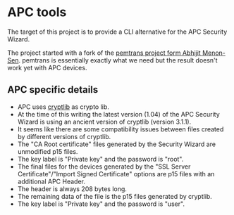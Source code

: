 
APC tools
============

The target of this project is to provide a CLI alternative for the APC Security Wizard.

The project started with a fork of the [pemtrans project form Abhijit Menon-Sen](https://github.com/amenonsen/pemtrans).
pemtrans is essentially exactly what we need but the result doesn't work yet with APC devices.

## APC specific details
* APC uses [cryptlib](http://www.cryptlib.com/) as crypto lib.
* At the time of this writing the latest version (1.04) of the APC Security Wizard is using an ancient version of cryptlib (version 3.1.1).
 * It seems like there are some compatibility issues between files created by different versions of cryptlib.
* The "CA Root certificate" files generated by the Security Wizard are unmodified p15 files.
 * The key label is "Private key" and the password is "root".
* The final files for the devices generated by the "SSL Server Certificate"/"Import Signed Certificate" options are p15 files with an additional APC Header.
 * The header is always 208 bytes long.
 * The remaining data of the file is the p15 files generated by cryptlib.
 * The key label is "Private key" and the password is "user".

